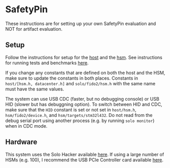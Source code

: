 # SafetyPin

These instructions are for setting up your own SafetyPin evaluation and NOT for artifact evaluation.

## Setup
Follow the instructions for setup for the [host](host/) and the [hsm](hsm/). See instructions for running tests and benchmarks [here](host/).

If you change any constants that are defined on both the host and the HSM, make sure to update the constants in both places.
Constants in `host/[hsm.h, datacenter.h]` and `solo/fido2/hsm.h` with the same name must have the same values.

The system can use USB CDC (faster, but no debugging console) or USB HID (slower but has debuggning option). To switch between HID and CDC, make sure that the `HID` constant is set or not set in `host/hsm.h`, `hsm/fido2/device.h`, and `hsm/targets/stm32l432`. Do not read from the debug serial port using another process (e.g. by running `solo monitor`) when in CDC mode.

## Hardware
This system uses the Solo Hacker available [here](https://solokeys.com/products/solo-hacker).
If using a large number of HSMs (e.g. 100), I recommend the USB PCIe Controller card available [here](https://www.bhphotovideo.com/c/product/1190384-REG/highpoint_ru1144d_rocketu_1144d_four_usb.html).

